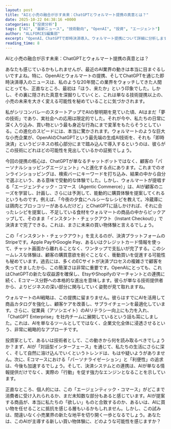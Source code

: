 ```yaml
---
layout: post
title: "AIと小売の融合が示す未来：ChatGPTとウォルマート提携の真意とは？"
date: 2025-10-22 04:38:16 +0000
categories: ["投資分析"]
tags: ["AI", "最新ニュース", "技術動向", "OpenAI", "投資", "エージェント"]
author: "ALLFORCES編集部"
excerpt: "OpenAI、ChatGPTで即時決済導入、ウォルマート提携について詳細に分析します。"
reading_time: 8
---
```


AIと小売の融合が示す未来：ChatGPTとウォルマート提携の真意とは？

あなたも感じているかもしれませんが、最近のAI業界の動きは本当に目まぐるしいですよね。特に、OpenAIとウォルマートの提携、そしてChatGPTを通じた即時決済導入のニュースは、私のような20年間この業界をウォッチしてきた人間にとっても、正直なところ、最初は「ほう、来たか」という印象でした。しかし、その裏に隠された真意を深掘りしていくと、これは単なる技術提携以上の、小売の未来を大きく変える可能性を秘めていることに気づかされます。

私がシリコンバレーのスタートアップでAIの黎明期を見ていた頃、AIはまだ「夢の技術」であり、実社会への応用は限定的でした。それが今や、私たちの日常に深く入り込み、買い物という最も身近な行為にまで変革をもたらそうとしている。この進化のスピードには、本当に驚かされます。ウォルマートのような巨大な小売企業が、OpenAIのChatGPTという最先端の生成AI技術を、それも「即時決済」というビジネスの核心部分にまで踏み込んで導入するというのは、彼らがこの技術にどれほどの可能性を見出しているかの証拠でしょう。

今回の提携の核心は、ChatGPTが単なるチャットボットではなく、顧客の「パーソナルショッピングエージェント」へと進化する点にあります。これまでのオンラインショッピングは、検索バーにキーワードを打ち込み、結果の中から自分で選ぶという、ある意味で受動的な体験でした。しかし、ウォルマートが提唱する「エージェンティック・コマース（Agentic Commerce）」は、AIが顧客のニーズを学習し、計画し、さらには予測して、能動的に購買体験を提案してくれるというものです。例えば、「今夜の夕食にヘルシーなレシピを教えて。冷蔵庫には鶏肉とブロッコリーがあるんだけど」とChatGPTに話しかければ、それに合ったレシピを提案し、不足している食材をウォルマートの商品の中からピックアップして、そのまま「インスタント・チェックアウト（Instant Checkout）」で決済まで完了できる。これは、まさに未来の買い物体験と言えるでしょう。

この「インスタント・チェックアウト」を支えるのが、決済プラットフォームのStripeです。Apple PayやGoogle Pay、あるいはクレジットカード情報を使って、チャット画面から離れることなく、ワンタップで支払いが完了する。このシームレスな体験は、顧客の購買意欲を削ぐことなく、衝動買いを促進する可能性も秘めています。過去には、多くのECサイトが決済プロセスの複雑さで顧客を失ってきましたから、この簡潔さは非常に重要です。OpenAIにとっても、これはChatGPTの新たな収益源を確保し、EtsyやShopifyのマーチャントとの連携に続く、Eコマース分野への本格的な進出を意味します。彼らが単なる技術提供者から、よりビジネスの深い部分に関与していく姿勢が見て取れますね。

ウォルマートのAI戦略は、この提携に留まりません。彼らはすでにAIを活用して商品カタログを強化し、顧客ケアを改善し、サプライチェーンを最適化しています。さらに、従業員（アソシエイト）のAIリテラシー向上にも力を入れ、「ChatGPT Enterprise」を社内チームに展開しているという話も耳にしました。これは、AIを単なるツールとしてではなく、企業文化全体に浸透させるという、非常に戦略的なアプローチです。

投資家として、あるいは技術者として、この動きから何を読み取るべきでしょうか？まず、AIが「対話型インターフェース」を通じて、私たちの生活にさらに深く、そして自然に溶け込んでいくというトレンドは、もはや疑いようがありません。次に、Eコマースにおける「パーソナライゼーション」と「利便性」の追求は、今後も加速するでしょう。そして、決済システムとの連携は、AIが単なる情報提供だけでなく、実際の「行動」を促す強力なエンジンとなることを示しています。

正直なところ、個人的には、この「エージェンティック・コマース」がどこまで消費者に受け入れられるか、まだ未知数な部分もあると感じています。AIが提案する商品が、本当に私たちの「欲しい」ものと合致するのか、あるいは、AIに買い物を任せることに抵抗を感じる層もいるかもしれません。しかし、この試みは、間違いなく小売業界の新たな地平を切り開く一歩となるでしょう。あなたは、このAIが主導する新しい買い物体験に、どのような可能性を感じますか？

